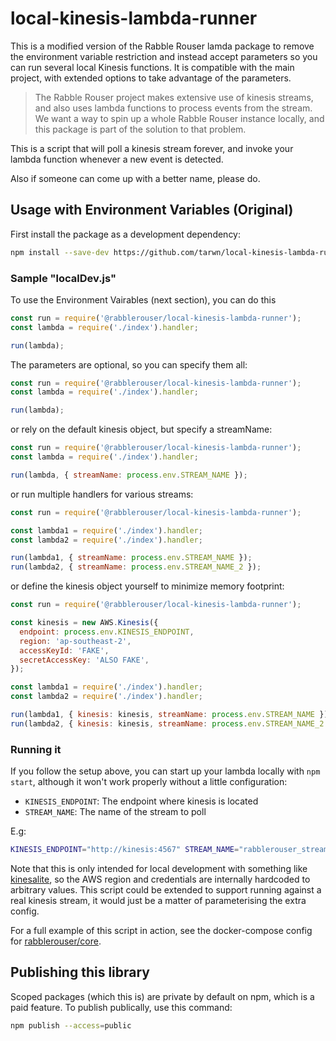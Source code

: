 # local-kinesis-lambda-runner

This is a modified version of the Rabble Rouser lamda package to remove the environment variable restriction and instead
accept parameters so you can run several local Kinesis functions. It is compatible with the main project, with extended options
to take advantage of the parameters.

> The Rabble Rouser project makes extensive use of kinesis streams, and also uses lambda functions to process events from
the stream. We want a way to spin up a whole Rabble Rouser instance locally, and this package is part of the solution to
that problem.

This is a script that will poll a kinesis stream forever, and invoke your lambda function whenever a new event is
detected.

Also if someone can come up with a better name, please do.

## Usage with Environment Variables (Original)

First install the package as a development dependency:
```sh
npm install --save-dev https://github.com/tarwn/local-kinesis-lambda-runner.git#package
```

### Sample "localDev.js"

To use the Environment Vairables (next section), you can do this

```js
const run = require('@rabblerouser/local-kinesis-lambda-runner');
const lambda = require('./index').handler;

run(lambda);
```

The parameters are optional, so you can specify them all:

```js
const run = require('@rabblerouser/local-kinesis-lambda-runner');
const lambda = require('./index').handler;

run(lambda);
```

or rely on the default kinesis object, but specify a streamName:

```js
const run = require('@rabblerouser/local-kinesis-lambda-runner');
const lambda = require('./index').handler;

run(lambda, { streamName: process.env.STREAM_NAME });
```

or run multiple handlers for various streams:

```js
const run = require('@rabblerouser/local-kinesis-lambda-runner');

const lambda1 = require('./index').handler;
const lambda2 = require('./index').handler;

run(lambda1, { streamName: process.env.STREAM_NAME });
run(lambda2, { streamName: process.env.STREAM_NAME_2 });
```

or define the kinesis object yourself to minimize memory footprint:

```js
const run = require('@rabblerouser/local-kinesis-lambda-runner');

const kinesis = new AWS.Kinesis({
  endpoint: process.env.KINESIS_ENDPOINT,
  region: 'ap-southeast-2',
  accessKeyId: 'FAKE',
  secretAccessKey: 'ALSO FAKE',
});

const lambda1 = require('./index').handler;
const lambda2 = require('./index').handler;

run(lambda1, { kinesis: kinesis, streamName: process.env.STREAM_NAME });
run(lambda2, { kinesis: kinesis, streamName: process.env.STREAM_NAME_2 });
```

### Running it

If you follow the setup above, you can start up your lambda locally with `npm start`, although it won't work properly
without a little configuration:

- `KINESIS_ENDPOINT`: The endpoint where kinesis is located
- `STREAM_NAME`: The name of the stream to poll

E.g:
```sh
KINESIS_ENDPOINT="http://kinesis:4567" STREAM_NAME="rabblerouser_stream" npm start
```

Note that this is only intended for local development with something like [kinesalite](https://github.com/mhart/kinesalite),
so the AWS region and credentials are internally hardcoded to arbitrary values. This script could be extended to support
running against a real kinesis stream, it would just be a matter of parameterising the extra config.

For a full example of this script in action, see the docker-compose config for [rabblerouser/core](https://github.com/rabblerouser/core).

## Publishing this library

Scoped packages (which this is) are private by default on npm, which is a paid feature. To publish publically, use this
command:

```sh
npm publish --access=public
```
